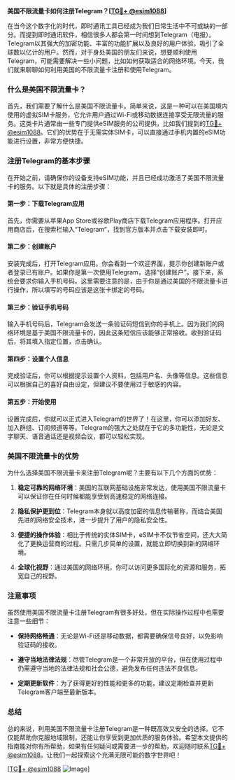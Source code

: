 **美国不限流量卡如何注册Telegram？[[TG💪+ @esim1088](https://t.me/s/esim1088)]**

在当今这个数字化的时代，即时通讯工具已经成为我们日常生活中不可或缺的一部分。而提到即时通讯软件，相信很多人都会第一时间想到Telegram（电报）。Telegram以其强大的加密功能、丰富的功能扩展以及良好的用户体验，吸引了全球数以亿计的用户。然而，对于身处美国的朋友们来说，想要顺利使用Telegram，可能需要解决一些小问题，比如如何获取适合的网络环境。今天，我们就来聊聊如何利用美国的不限流量卡注册和使用Telegram。

### 什么是美国不限流量卡？

首先，我们需要了解什么是美国不限流量卡。简单来说，这是一种可以在美国境内使用的虚拟SIM卡服务，它允许用户通过Wi-Fi或移动数据连接享受无限流量的服务。这类卡片通常由一些专门提供eSIM服务的公司提供，比如我们提到的[TG💪+ @esim1088](https://t.me/s/esim1088)。它们的优势在于无需实体SIM卡，可以直接通过手机内置的eSIM功能进行设置，非常方便快捷。

### 注册Telegram的基本步骤

在开始之前，请确保你的设备支持eSIM功能，并且已经成功激活了美国不限流量卡的服务。以下就是具体的注册步骤：

#### 第一步：下载Telegram应用
首先，你需要从苹果App Store或谷歌Play商店下载Telegram应用程序。打开应用商店后，在搜索栏输入“Telegram”，找到官方版本并点击下载安装即可。

#### 第二步：创建账户
安装完成后，打开Telegram应用。你会看到一个欢迎界面，提示你创建新账户或者登录已有账户。如果你是第一次使用Telegram，选择“创建账户”。接下来，系统会要求你输入手机号码。这里需要注意的是，由于你是通过美国的不限流量卡进行操作，所以填写的号码应该是这张卡绑定的号码。

#### 第三步：验证手机号码
输入手机号码后，Telegram会发送一条验证码短信到你的手机上。因为我们的网络环境是基于美国不限流量卡的，因此这条短信应该能够正常接收。收到验证码后，将其填入指定位置，点击确认。

#### 第四步：设置个人信息
完成验证后，你可以根据提示设置个人资料，包括用户名、头像等信息。这些信息可以根据自己的喜好自由设定，但建议不要使用过于敏感的内容。

#### 第五步：开始使用
设置完成后，你就可以正式进入Telegram的世界了！在这里，你可以添加好友、加入群组、订阅频道等等。Telegram的强大之处就在于它的多功能性，无论是文字聊天、语音通话还是视频会议，都可以轻松实现。

### 美国不限流量卡的优势

为什么选择美国不限流量卡来注册Telegram呢？主要有以下几个方面的优势：

1. **稳定可靠的网络环境**：美国的互联网基础设施非常发达，使用美国不限流量卡可以保证你在任何时候都能享受到高速稳定的网络连接。
   
2. **隐私保护更到位**：Telegram本身就以高度加密的信息传输著称，而结合美国先进的网络安全技术，进一步提升了用户的隐私安全性。

3. **便捷的操作体验**：相比于传统的实体SIM卡，eSIM卡不仅节省空间，还大大简化了更换运营商的过程。只需几步简单的设置，就能立即切换到新的网络环境。

4. **全球化视野**：通过美国的网络环境，你可以访问更多国际化的资源和服务，拓宽自己的视野。

### 注意事项

虽然使用美国不限流量卡注册Telegram有很多好处，但在实际操作过程中也需要注意一些细节：

- **保持网络畅通**：无论是Wi-Fi还是移动数据，都需要确保信号良好，以免影响验证码的接收。
  
- **遵守当地法律法规**：尽管Telegram是一个非常开放的平台，但在使用过程中仍需遵守当地的法律法规和社会公德，避免发布任何违法不良信息。

- **定期更新软件**：为了获得更好的性能和更多的功能，建议定期检查并更新Telegram客户端至最新版本。

### 总结

总的来说，利用美国不限流量卡注册Telegram是一种既高效又安全的选择。它不仅能帮助你克服地域限制，还能让你享受到更加优质的服务体验。希望本文提供的指南能对你有所帮助，如果有任何疑问或需要进一步的帮助，欢迎随时联系[TG💪+ @esim1088](https://t.me/s/esim1088)。让我们一起探索这个充满无限可能的数字世界吧！

[[TG💪+ @esim1088](https://t.me/s/esim1088) ![Image](https://i.postimg.cc/4NQfJmqS/Snipaste-2025-05-13-00-14-12.png)]